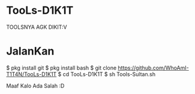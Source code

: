 # TooLs-D1K1T
TOOLSNYA AGK DIKIT:V


# JalanKan
$ pkg install git
$ pkg install bash
$ git clone https://github.com/WhoAmI-T1T4N/TooLs-D1K1T
$ cd TooLs-D1K1T
$ sh Tools-Sultan.sh

Maaf Kalo Ada Salah :D
